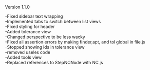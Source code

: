 Version 1.1.0

-Fixed sidebar text wrapping  
-Implemented tabs to switch between list views  
-Fixed styling for header   
-Added tolerance view  
-Changed perspective to be less wacky  
-Fixed all assertion errors by making finder,apt, and tol global in file.js  
-Stopped showing ids in tolerance view  
-removed useles code  
-Added tools view  
-Replaced references to StepNCNode with NC.js  



